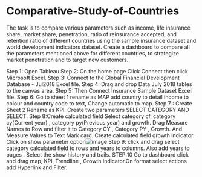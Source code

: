 # Comparative-Study-of-Countries
The task is to compare various parameters such as income, life insurance share, market share, penetration, ratio of reinsurance accepted, and retention ratio of different countries using the sample insurance dataset and world development indicators dataset.
Create a dashboard to compare all the parameters mentioned above for different countries, to strategize market penetration and to target new customers.





Step 1: Open Tableau 
Step 2: On the home page Click Connect then click Microsoft Excel. 
Step 3: Connect to the Global Financial Development Database - Jul2018 Excel file. 
Step 4: Drag and drop Data July 2018 tables to the canvas area. 
Step 5: Then Connect Insurance Sample Dataset Excel file. 
Step 6: Go to sheet 1 rename as MAP add country to detail income to colour and country code to text, Change automatic to map.
Step 7 : Create Sheet 2 Rename as KPI. Create two parameters SELECT CATEGORY AND SELECT.
Step 8:Create calculated field Select category cf, category cy(Current year) , category py(Previous year) and growth.
Drag Measure Names to Row and filter it to Category CY , Category PY , Growth. And Measure Values to Text Mark card.
Create calculated field growth indicator. Click on show parameter option![image](https://github.com/Nith777/Comparative-Study-of-Countries/assets/114760849/d173594b-2b73-41b2-8e46-e8d50aa11124)
Step 9: click and drag select category calculated field to rows and years to columns. Also add years to pages . Select the show history and trails.
STEP:10    Go to dashboard click and drag map, KPI, Trendline , Growth Indicator.On format select actions add Hyperlink and Filter.
